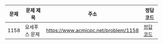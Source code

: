 | 문제 | 문제 제목     | 주소                                 | 정답 코드                   |
| ---- | ------------- | ------------------------------------ | --------------------------- |
| 1158 | 요세푸스 문제 | https://www.acmicpc.net/problem/1158 | [정답 코드](./0x06/1158.js) |
